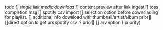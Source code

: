 todo
[*] single link media download
[*] content preview after link ingest
[] toss completion msg
[] spotify csv import
[] selection option before downolading for playlist.
[] additional info download with thumbnail/artist/album prior
[]direct option to get urs spotify csv .? prior
[] a/v option (!priority)